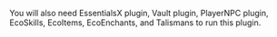 You will also need EssentialsX plugin, Vault plugin, PlayerNPC plugin, EcoSkills, EcoItems, EcoEnchants, and Talismans to run this plugin.
